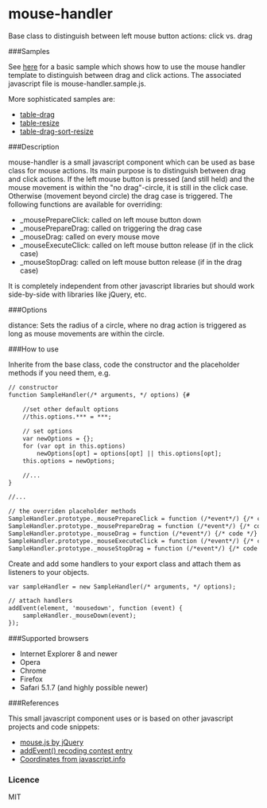 mouse-handler
=============

Base class to distinguish between left mouse button actions: click vs. drag

###Samples

See [here](http://irhc.github.io/mouse-handler) for a basic sample which shows how to use the mouse handler template to distinguish between drag and click actions. The associated javascript file is mouse-handler.sample.js.

More sophisticated samples are:

- [table-drag](https://github.com/irhc/table-drag)
- [table-resize](https://github.com/irhc/table-resize)
- [table-drag-sort-resize](https://github.com/irhc/table-drag-sort-resize)

###Description

mouse-handler is a small javascript component which can be used as base class for mouse actions. Its main purpose is to distinguish between drag and click actions. If the left mouse button is pressed (and still held) and the mouse movement is within the "no drag"-circle, it is still in the click case. Otherwise (movement beyond circle) the drag case is triggered. The following functions are available for overriding:

- _mousePrepareClick: called on left mouse button down
- _mousePrepareDrag: called on triggering the drag case
- _mouseDrag: called on every mouse move
- _mouseExecuteClick: called on left mouse button release (if in the click case)
- _mouseStopDrag: called on left mouse button release (if in the drag case)

It is completely independent from other javascript libraries but should work side-by-side with libraries like jQuery, etc.

###Options

distance: Sets the radius of a circle, where no drag action is triggered as long as mouse movements are within the circle.

###How to use

Inherite from the base class, code the constructor and the placeholder methods if you need them, e.g.

```html 
// constructor   
function SampleHandler(/* arguments, */ options) {#

	//set other default options
	//this.options.*** = ***;
		
    // set options
	var newOptions = {};
    for (var opt in this.options)
		newOptions[opt] = options[opt] || this.options[opt];
	this.options = newOptions;

	//...
}

//...

// the overriden placeholder methods
SampleHandler.prototype._mousePrepareClick = function (/*event*/) {/* code */};
SampleHandler.prototype._mousePrepareDrag = function (/*event*/) {/* code */};
SampleHandler.prototype._mouseDrag = function (/*event*/) {/* code */}
SampleHandler.prototype._mouseExecuteClick = function (/*event*/) {/* code */};
SampleHandler.prototype._mouseStopDrag = function (/*event*/) {/* code */};
```

Create and add some handlers to your export class and attach them as listeners to your objects.

```html 
var sampleHandler = new SampleHandler(/* arguments, */ options);

// attach handlers
addEvent(element, 'mousedown', function (event) {
	sampleHandler._mouseDown(event);
});
```

###Supported browsers

- Internet Explorer 8 and newer
- Opera
- Chrome
- Firefox
- Safari 5.1.7 (and highly possible newer)

###References

This small javascript component uses or is based on other javascript projects and code snippets:

- [mouse.js by jQuery](https://github.com/jquery/jquery-ui/blob/master/ui/mouse.js)
- [addEvent() recoding contest entry](http://ejohn.org/apps/jselect/event.html)
- [Coordinates from javascript.info](http://javascript.info/tutorial/coordinates)

### Licence

MIT